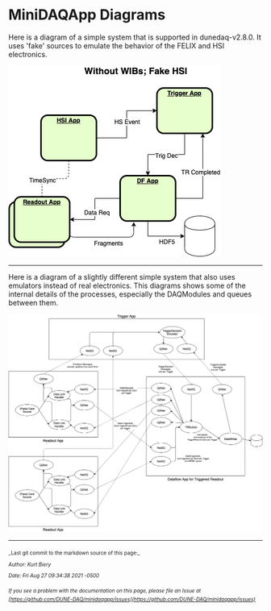 # MiniDAQApp Diagrams
Here is a diagram of a simple system that is supported in dunedaq-v2.8.0.  It uses 'fake' sources to emulate the behavior of the FELIX and HSI electronics.  

![Overview](Simplev2.6System_Overview.png)


*** 

Here is a diagram of a slightly different simple system that also uses emulators instead of real electronics.  This diagrams shows some of the internal details of the processes, especially the DAQModules and queues between them.

![Some internal detail](Simplev2.6System_SomeDetail.png)



-----

<font size="1">
_Last git commit to the markdown source of this page:_


_Author: Kurt Biery_

_Date: Fri Aug 27 09:34:38 2021 -0500_

_If you see a problem with the documentation on this page, please file an Issue at [https://github.com/DUNE-DAQ/minidaqapp/issues](https://github.com/DUNE-DAQ/minidaqapp/issues)_
</font>
